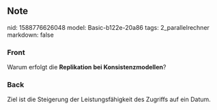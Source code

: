 ## Note
nid: 1588776626048
model: Basic-b122e-20a86
tags: 2_parallelrechner
markdown: false

### Front
Warum erfolgt die <b>Replikation bei Konsistenzmodellen</b>?

### Back
Ziel ist die Steigerung der Leistungsfähigkeit des Zugriffs auf ein Datum.
